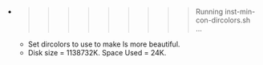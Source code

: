 * >>>>>>>>> Running inst-min-con-dircolors.sh ...
  * Set dircolors to use  to make ls more beautiful.
  * Disk size = 1138732K. Space Used = 24K.
